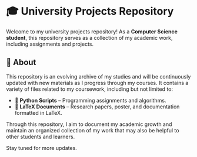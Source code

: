 # 🎓 University Projects Repository  

Welcome to my university projects repository! As a **Computer Science student**, this repository serves as a collection of my academic work, including assignments and projects.  

## 📌 About  
This repository is an evolving archive of my studies and will be continuously updated with new materials as I progress through my courses. It contains a variety of files related to my coursework, including but not limited to:  

- 🐍 **Python Scripts** – Programming assignments and algorithms.  
- 📄 **LaTeX Documents** – Research papers, poster, and documentation formatted in LaTeX.  

Through this repository, I aim to document my academic growth and maintain an organized collection of my work that may also be helpful to other students and learners.    

Stay tuned for more updates.   
